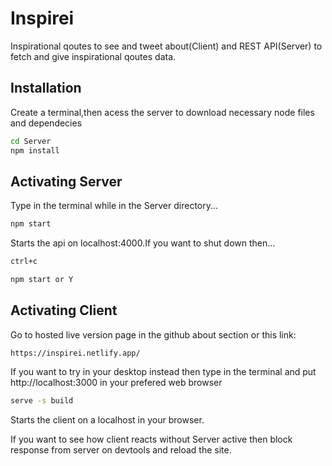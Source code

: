 # Inspirei
Inspirational qoutes to see and tweet about(Client) and REST API(Server) to fetch and give inspirational qoutes data.

## Installation
Create a terminal,then acess the server to download necessary node files and dependecies
```bash
cd Server
npm install
```
## Activating Server
Type in the terminal while in the Server directory...
```bash
npm start
```
Starts the api on localhost:4000.If you want to shut down then...
```bash
ctrl+c
```
```bash
npm start or Y
```
## Activating Client
Go to hosted live version page in the github about section or this link:
```
https://inspirei.netlify.app/
```
If you want to try in your desktop instead then type in the terminal and put http://localhost:3000 in your prefered web browser
```bash
serve -s build
```
Starts the client on a localhost in your browser.

If you want to see how client reacts without Server active then block response from server on devtools and reload the site.